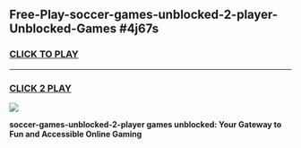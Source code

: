 
## Free-Play-soccer-games-unblocked-2-player-Unblocked-Games #4j67s
<h3>
<a href="https://news.freeplayer.one?title=soccer-games-unblocked-2-player&ref=8M">CLICK TO PLAY</a></h3>
<hr>

<h3>
<a href="https://news.freeplayer.one?title=soccer-games-unblocked-2-player&ref=8M">CLICK 2 PLAY</a>
  
</h3>

<a href="https://news.freeplayer.one?title=soccer-games-unblocked-2-player&ref=8M"><img src="https://clearcache.store/games.png"></a>


**soccer-games-unblocked-2-player games unblocked: Your Gateway to Fun and Accessible Online Gaming**
